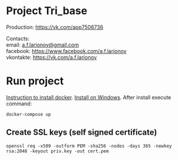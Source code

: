 # Project Tri_base

Production: https://vk.com/app7506736

Contacts: <br>
email: a.f.larionov@gmail.com <br>
facebook: https://www.facebook.com/a.f.larionov <br>
vkontakte: https://vk.com/a.f.larionov

# Run project
<a href="https://docs.docker.com/engine/install/">Instruction to install docker</a>.
<a href="https://www.docker.com/products/docker-desktop">Install on Windows</a>.
After install execute command:

    docker-compose up

## Create SSL keys (self signed certificate)

    openssl req -x509 -outform PEM -sha256 -nodes -days 365 -newkey rsa:2048 -keyout priv.key -out cert.pem

